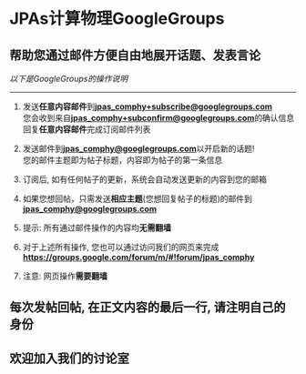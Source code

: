  # JPAs计算物理GoogleGroups
## 帮助您**通过邮件**方便自由地展开话题、发表言论

*以下是GoogleGroups的操作说明*
- - -

1. 发送**任意内容邮件**到**jpas_comphy+subscribe@googlegroups.com**  
   您会收到来自**jpas_comphy+subconfirm@googlegroups.com**的确认信息   
   回复**任意内容邮件**完成订阅邮件列表

2. 发送邮件到**jpas_comphy@googlegroups.com**以开启新的话题!  
您的邮件主题即为帖子标题，内容即为帖子的第一条信息  
3. 订阅后, 如有任何帖子的更新，系统会自动发送更新的内容到您的邮箱    
4. 如果您想回帖，只需发送**相应主题**(您想回复帖子的标题)的邮件到 **jpas_comphy@googlegroups.com**
5. 提示: 所有通过邮件操作的内容均**无需翻墙**
6. 对于上述所有操作, 您也可以通过访问我们的网页来完成   
**https://groups.google.com/forum/m/#!forum/jpas_comphy**
7. 注意: 网页操作**需要翻墙**

## 每次发帖回帖, 在正文内容的**最后一行**, 请注明自己的身份
## 欢迎加入我们的讨论室   
